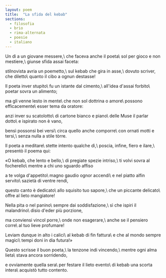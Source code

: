 ```yaml
---
layout: poem
title:  "La sfida del kebab"
sections:
  - filosofia
  - brio
  - rima-alternata
  - poesie
  - italiano
---
```


Un dì a un giovane messere,\\
che faceva anche il poeta\\
sol per gioco e non mestiere,\\
giunse sfida assai faceta:

stilnovista avria un poemetto,\\
sul kebab che gira in asse,\\
dovuto scriver, che diletto\\
quanto il cibo a ognun destasse!

Il poeta inver stupito\\
fu un istante dal cimento,\\
all'idea d'assai forbito\\
poetar sovra un alimento;

ma gli venne lesto in mente\\
che non sol dottrina o amore\\
possono efficacemente\\
esser tema da oratore:

anzi inver su scatolotto\\
di cartone bianco e piano\\
delle Muse il parlar dotto\\
e ispirato non è vano,

bensì possonsi bei versi\\
circa quello anche comporre\\
con ornati motti e tersi,\\
senza nulla a stile tòrre.

Il poeta a meditare\\
stette intento qualche dì,\\
poscia, infine, fiero e ilare,\\
presentò il poema qui:

«O kebab, che lento e bello,\\
di pregiate spezie intriso,\\
ti volvi sovra al focherello\\
mentre a chi uno sguardo affiso

a te volga d'appetito\\
magno gaudio ognor accendi\\
e nel piatto alfin servito\\
sazietà di ventre rendi,

questo canto è dedicato\\
allo squisito tuo sapore,\\
che un piccante delicato\\
offre al lieto mangiatore!

Nella pita o nel panino\\
sempre dai soddisfazione,\\
sì che ispiri il malandrino\\
disio d'eder più porzione,

ma conviensi vincol porre,\\
onde non esagerare,\\
anche se il pensiero corre\\
al tuo lieve profumare!

Leviam dunque in alto i calici\\
al kebab di fin fattura\\
e che al mondo sempre magici\\
tempi doni in dia futura!»

Questo scrisse il buon poeta,\\
la tenzone indi vincendo,\\
mentre ogni alma lieta\\
stava ancora sorridendo,

e ovviamente quella sera\\
per festare il lieto evento\\
di kebab una scorta intera\\
acquistò tutto contento.